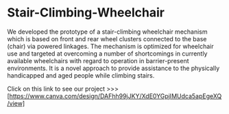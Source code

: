 # Stair-Climbing-Wheelchair
We developed the prototype of a stair-climbing wheelchair mechanism which is based on front and rear wheel clusters connected to the base (chair) via powered linkages. The mechanism is optimized for wheelchair use and targeted at overcoming a number of shortcomings in currently available wheelchairs with regard to operation in barrier-present environments. It is a novel approach to provide assistance to the physically handicapped and aged people while climbing stairs.

Click on this link to see our project >>> [https://www.canva.com/design/DAFhh99jJKY/XdE0YGpjIMUdca5apEgeXQ/view]
